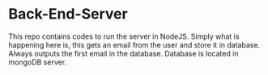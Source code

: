 # Back-End-Server

This repo contains codes to run the server in NodeJS.
Simply what is happening here is, this gets an email from the user and store it in database.
Always outputs the first email in the database.
Database is located in mongoDB server. 
